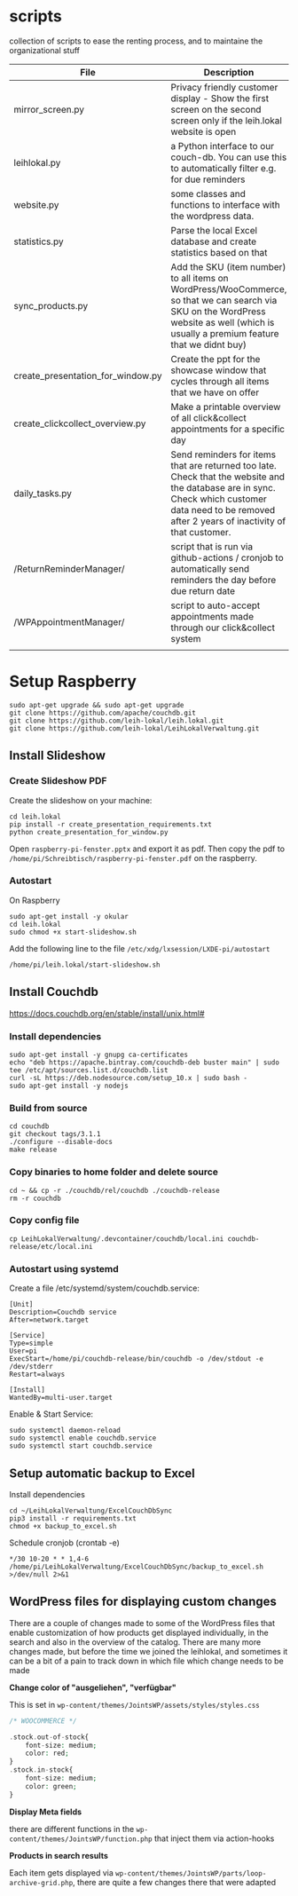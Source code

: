 # scripts

collection of scripts to ease the renting process, and to maintaine the organizational stuff

| File                              | Description                                                                                                                                                                                          |
| --------------------------------- | ---------------------------------------------------------------------------------------------------------------------------------------------------------------------------------------------------- |
| mirror_screen.py                  | Privacy friendly customer display - Show the first screen on the second screen only if the leih.lokal website is open                                                                                |
| leihlokal.py                      | a Python interface to our couch-db. You can use this to automatically filter e.g. for due reminders                                                                                                  |
| website.py                        | some classes and functions to interface with the wordpress data.                                                                                                                                     |
| statistics.py                     | Parse the local Excel database and create statistics based on that                                                                                                                                   |
| sync_products.py                  | Add the SKU (item number) to all items on WordPress/WooCommerce, so that we can search via SKU on the WordPress website as well (which is usually a premium feature that we didnt buy)               |
| create_presentation_for_window.py | Create the ppt for the showcase window that cycles through all items that we have on offer                                                                                                           |
| create_clickcollect_overview.py   | Make a printable overview of all click&collect appointments for a specific day                                                                                                                       |
| daily_tasks.py                    | Send reminders for items that are returned too late. Check that the website and the database are in sync. Check which customer data need to be removed after 2 years of inactivity of that customer. |
| /ReturnReminderManager/           | script that is run via github-actions / cronjob to automatically send reminders the day before due return date                                                                                       |
| /WPAppointmentManager/            | script to auto-accept appointments made through our click&collect system                                                                                                                             |
|                                   |                                                                                                                                                                                                      |

# Setup Raspberry

    sudo apt-get upgrade && sudo apt-get upgrade
    git clone https://github.com/apache/couchdb.git
    git clone https://github.com/leih-lokal/leih.lokal.git
    git clone https://github.com/leih-lokal/LeihLokalVerwaltung.git

## Install Slideshow

### Create Slideshow PDF

Create the slideshow on your machine:

    cd leih.lokal
    pip install -r create_presentation_requirements.txt
    python create_presentation_for_window.py

Open `raspberry-pi-fenster.pptx` and export it as pdf. Then copy the pdf to `/home/pi/Schreibtisch/raspberry-pi-fenster.pdf` on the raspberry.

### Autostart

On Raspberry

    sudo apt-get install -y okular
    cd leih.lokal
    sudo chmod +x start-slideshow.sh

Add the following line to the file `/etc/xdg/lxsession/LXDE-pi/autostart`

    /home/pi/leih.lokal/start-slideshow.sh

## Install Couchdb

https://docs.couchdb.org/en/stable/install/unix.html#

### Install dependencies

    sudo apt-get install -y gnupg ca-certificates
    echo "deb https://apache.bintray.com/couchdb-deb buster main" | sudo tee /etc/apt/sources.list.d/couchdb.list
    curl -sL https://deb.nodesource.com/setup_10.x | sudo bash -
    sudo apt-get install -y nodejs

### Build from source

    cd couchdb
    git checkout tags/3.1.1
    ./configure --disable-docs
    make release

### Copy binaries to home folder and delete source

    cd ~ && cp -r ./couchdb/rel/couchdb ./couchdb-release
    rm -r couchdb

### Copy config file

    cp LeihLokalVerwaltung/.devcontainer/couchdb/local.ini couchdb-release/etc/local.ini

### Autostart using systemd

Create a file /etc/systemd/system/couchdb.service:

    [Unit]
    Description=Couchdb service
    After=network.target
    
    [Service]
    Type=simple
    User=pi
    ExecStart=/home/pi/couchdb-release/bin/couchdb -o /dev/stdout -e /dev/stderr
    Restart=always
    
    [Install]
    WantedBy=multi-user.target

Enable & Start Service:

    sudo systemctl daemon-reload
    sudo systemctl enable couchdb.service
    sudo systemctl start couchdb.service

## Setup automatic backup to Excel

Install dependencies

    cd ~/LeihLokalVerwaltung/ExcelCouchDbSync
    pip3 install -r requirements.txt
    chmod +x backup_to_excel.sh

Schedule cronjob (crontab -e)

    */30 10-20 * * 1,4-6 /home/pi/LeihLokalVerwaltung/ExcelCouchDbSync/backup_to_excel.sh >/dev/null 2>&1

## WordPress files for displaying custom changes

There are a couple of changes made to some of the WordPress files that enable customization of how products get displayed individually, in the search and also in the overview of the catalog. There are many more changes made, but before the time we joined the leihlokal, and sometimes it can be a bit of a pain to track down in which file which change needs to be made



**Change color of  "ausgeliehen", "verfügbar"**

This is set in `wp-content/themes/JointsWP/assets/styles/styles.css`

```php
/* WOOCOMMERCE */

.stock.out-of-stock{
	font-size: medium;
	color: red;
}
.stock.in-stock{
	font-size: medium;
	color: green;
}
```

**Display Meta fields**

there are different functions in the `wp-content/themes/JointsWP/function.php` that inject them via action-hooks



**Products in search results**

Each item gets displayed via `wp-content/themes/JointsWP/parts/loop-archive-grid.php`, there are quite a few changes there that were adapted